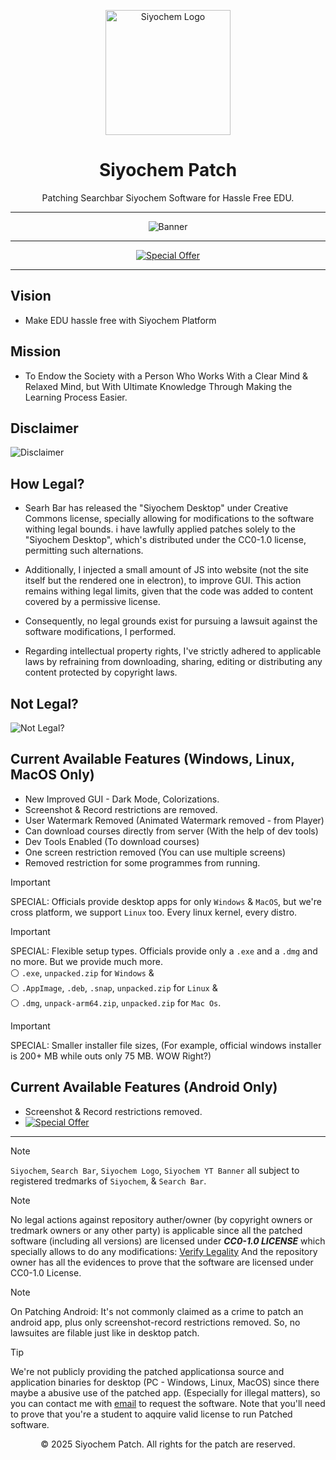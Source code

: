 <p align="center">
  <a href="https://dragon.edu.lk/Siyochem">
    <img src="https://github.com/user-attachments/assets/9c75cf3b-0176-4516-a343-45ed1d9fc364" alt="Siyochem Logo" width="200px">
  </a>
</p>


<h1 align="center">Siyochem Patch</h1>

<p align="center">
  Patching Searchbar Siyochem Software for Hassle Free EDU.
</p>

---

<p align="center">
  <img src="https://github.com/user-attachments/assets/b78e1639-6cfe-494f-a4df-1101dfc78620" alt="Banner">
</p>

---

<div align="center">
  <a href="https://github.com/Siyochem-Patch/Siyochem-Android">
    <img src="https://img.shields.io/badge/Special%20Offer-Download%20Now%20for%20Android%20Without%20Verify!-blue?style=for-the-badge&logo=appveyor" alt="Special Offer">
  </a>
</div>

---

## Vision
 - Make EDU hassle free with Siyochem Platform

## Mission
 - To Endow the Society with a Person Who Works With a Clear Mind & Relaxed Mind, but With Ultimate Knowledge Through Making the Learning Process Easier.

## Disclaimer
![Disclaimer](https://github.com/user-attachments/assets/acc9b63e-2cab-415f-92ee-2700eaac3eb2)

## How Legal?

  - Searh Bar has released the "Siyochem Desktop" under Creative Commons license, specially allowing for modifications to the software withing legal bounds. i have lawfully applied patches solely to the "Siyochem Desktop", which's distributed under the CC0-1.0 license, permitting such alternations.

  - Additionally, I injected a small amount of JS into website (not the site itself but the rendered one in electron), to improve GUI. This action remains withing legal limits, given that the code was added to content covered by a permissive license. 

  - Consequently, no legal grounds exist for pursuing a lawsuit against the software modifications, I performed.

  - Regarding intellectual property rights, I've strictly adhered to applicable laws by refraining from downloading, sharing, editing or distributing any content protected by copyright laws.

## Not Legal?

  ![Not Legal?](https://github.com/user-attachments/assets/5565c4ef-0c43-416f-8b26-3052c4b9924c)

## Current Available Features (Windows, Linux, MacOS Only)
 - New Improved GUI - Dark Mode, Colorizations.
 - Screenshot & Record restrictions are removed.
 - User Watermark Removed (Animated Watermark removed - from Player)
 - Can download courses directly from server (With the help of dev tools)
 - Dev Tools Enabled (To download courses)
 - One screen restriction removed (You can use multiple screens)
 - Removed restriction for some programmes from running.

> [!IMPORTANT]
> SPECIAL: Officials provide desktop apps for only `Windows` & `MacOS`, but we're cross platform, we support `Linux` too. Every linux kernel, every distro.

> [!IMPORTANT]
> SPECIAL: Flexible setup types. Officials provide only a `.exe` and a `.dmg` and no more. But we provide much more. <br/> ⚪ `.exe`, `unpacked.zip` for `Windows` & <br/> ⚪ `.AppImage`, `.deb`, `.snap`, `unpacked.zip` for `Linux` & <br/> ⚪ `.dmg`, `unpack-arm64.zip`, `unpacked.zip` for `Mac Os`. 

> [!IMPORTANT]
> SPECIAL: Smaller installer file sizes, (For example, official windows installer is 200+ MB while outs only 75 MB. WOW Right?)

## Current Available Features (Android Only)
 - Screenshot & Record restrictions removed.
 - [![Special Offer](https://img.shields.io/badge/Special%20Offer-Download%20Now%20for%20Android%20Without%20Verify!-blue?style=for-the-badge&logo=appveyor)](https://github.com/Siyochem-Patch/Siyochem-Android)


---

> [!NOTE]
> `Siyochem`, `Search Bar`, `Siyochem Logo`, `Siyochem YT Banner` all subject to registered tredmarks of `Siyochem`, & `Search Bar`.

> [!NOTE]
> No legal actions against repository auther/owner (by copyright owners or tredmark owners or any other party) is applicable since all the patched software (including all versions) are licensed under ***CC0-1.0 LICENSE*** which specially allows to do any modifications: [Verify Legality](https://creativecommons.org/publicdomain/zero/1.0/)
> And the repository owner has all the evidences to prove that the software are licensed under CC0-1.0 License.

> [!NOTE]
> On Patching Android: It's not commonly claimed as a crime to patch an android app, plus only screenshot-record restrictions removed. So, no lawsuites are filable just like in desktop patch.

> [!TIP]
> We're not publicly providing the patched applicationsa source and application binaries for desktop (PC - Windows, Linux, MacOS) since there maybe a abusive use of the patched app. (Especially for illegal matters), so you can contact me with [email](yt2.dev.dragon@gmail.com) to request the software.
> Note that you'll need to prove that you're a student to aqquire valid license to run Patched software.

<p align="center">© 2025 Siyochem Patch. All rights for the patch are reserved.</p>
